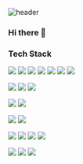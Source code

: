 ![header](https://capsule-render.vercel.app/api?type=slice&color=gradient&text=%20GyulRang%20%20&height=200&fontSize=80)

### Hi there 👋

### Tech Stack

<img src="https://img.shields.io/badge/React-61DAFB?style=flat-square&logo=React&logoColor=white"/> <img src="https://img.shields.io/badge/ReactNative-61DAFB?style=flat-square&logo=React&logoColor=white"/> <img src="https://img.shields.io/badge/JavaScript-F7DF1E?style=flat-square&logo=JavaScript&logoColor=white"/> <img src="https://img.shields.io/badge/TypeScript-3DDC84?style=flat-square&logo=TypeScript&logoColor=white"/> <img src="https://img.shields.io/badge/HTML5-E34F26?style=flat-square&logo=HTML5&logoColor=white"/> <img src="https://img.shields.io/badge/CSS3-1572B6?style=flat-square&logo=CSS3&logoColor=white"/> <img src="https://img.shields.io/badge/styledcomponents-DB7093?style=flat-square&logo=styledcomponents&logoColor=white"/> 

<img src="https://img.shields.io/badge/Java-007396?style=flat-square&logo=Java&logoColor=white"/> <img src="https://img.shields.io/badge/Node.js-339933?style=flat-square&logo=Node.js&logoColor=white"/> <img src="https://img.shields.io/badge/SpringBoot-6DB33F?style=flat-square&logo=SpringBoot&logoColor=white"/>

<img src="https://img.shields.io/badge/AmazonAWS-232F3E?style=flat-square&logo=AmazonAWS&logoColor=white"/> <img src="https://img.shields.io/badge/GoogleCloudPlatform-4285F4?style=flat-square&logo=GoogleCloud&logoColor=white"/>

<img src="https://img.shields.io/badge/Python-3776AB?style=flat-square&logo=Python&logoColor=white"/> <img src="https://img.shields.io/badge/Selenium-43B02A?style=flat-square&logo=Selenium&logoColor=white"/>

<img src="https://img.shields.io/badge/PostgreSQL-4169E1?style=flat-square&logo=PostgreSQL&logoColor=white"/> <img src="https://img.shields.io/badge/MySQL-4479A1?style=flat-square&logo=MySQL&logoColor=white"/> <img src="https://img.shields.io/badge/MongoDB-47A248?style=flat-square&logo=MongoDB&logoColor=white"/> <img src="https://img.shields.io/badge/AmazonDynamoDB-4053D6?style=flat-square&logo=AmazonDynamoDB&logoColor=white"/>

<img src="https://img.shields.io/badge/Framer-0055FF?style=flat-square&logo=Framer&logoColor=white"/> <img src="https://img.shields.io/badge/VisualStudioCode-007ACC?style=flat-square&logo=VisualStudioCode&logoColor=white"/> <img src="https://img.shields.io/badge/IntelliJIDEA-000000?style=flat-square&logo=IntelliJIDEA&logoColor=white"/> 
